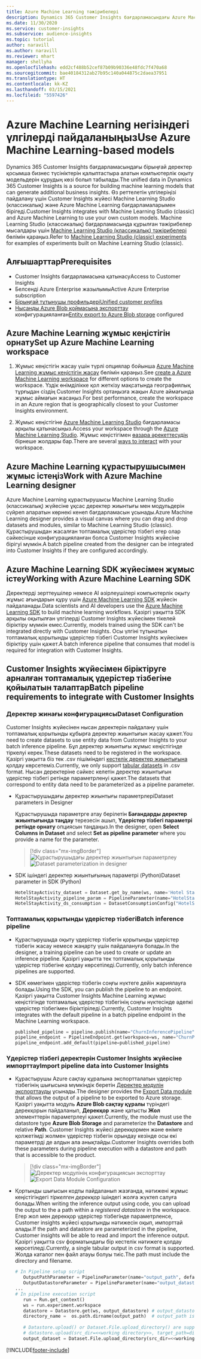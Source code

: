 ```yaml
---
title: Azure Machine Learning тәжірибелері
description: Dynamics 365 Customer Insights бағдарламасындағы Azure Machine Learning негізіндегі үлгілерді пайдаланыңыз.
ms.date: 11/30/2020
ms.service: customer-insights
ms.subservice: audience-insights
ms.topic: tutorial
author: naravill
ms.author: naravill
ms.reviewer: mhart
manager: shellyha
ms.openlocfilehash: edd2cf488b52cef87b09b90336e48fdc7f470a68
ms.sourcegitcommit: bae40184312ab27b95c140a044875c2daea37951
ms.translationtype: HT
ms.contentlocale: kk-KZ
ms.lasthandoff: 03/15/2021
ms.locfileid: "5597426"
---
```

# <a name="use-azure-machine-learning-based-models"></a><span data-ttu-id="45610-103">Azure Machine Learning негізіндегі үлгілерді пайдаланыңыз</span><span class="sxs-lookup"><span data-stu-id="45610-103">Use Azure Machine Learning-based models</span></span>

<span data-ttu-id="45610-104">Dynamics 365 Customer Insights бағдарламасындағы бірыңғай деректер қосымша бизнес түсініктерін қалыптастыра алатын компьютерлік оқыту модельдерін құрудың көзі болып табылады.</span><span class="sxs-lookup"><span data-stu-id="45610-104">The unified data in Dynamics 365 Customer Insights is a source for building machine learning models that can generate additional business insights.</span></span> <span data-ttu-id="45610-105">Өз реттелетін үлгілеріңізі пайдалану үшін Customer Insights жүйесі Machine Learning Studio (классикалық) және Azure Machine Learning бағдарламаларымен бірігеді.</span><span class="sxs-lookup"><span data-stu-id="45610-105">Customer Insights integrates with Machine Learning Studio (classic) and Azure Machine Learning to use your own custom models.</span></span> <span data-ttu-id="45610-106">Machine Learning Studio (классикалық) бағдарламасында құрылған тәжірибелер мысалдары үшін [Machine Learning Studio (классикалық) тәжірибелері](machine-learning-studio-experiments.md) бөлімін қараңыз.</span><span class="sxs-lookup"><span data-stu-id="45610-106">Refer to [Machine Learning Studio (classic) experiments](machine-learning-studio-experiments.md) for examples of experiments built on Machine Learning Studio (classic).</span></span> 

## <a name="prerequisites"></a><span data-ttu-id="45610-107">Алғышарттар</span><span class="sxs-lookup"><span data-stu-id="45610-107">Prerequisites</span></span>

- <span data-ttu-id="45610-108">Customer Insights бағдарламасына қатынасу</span><span class="sxs-lookup"><span data-stu-id="45610-108">Access to Customer Insights</span></span>
- <span data-ttu-id="45610-109">Белсенді Azure Enterprise жазылымы</span><span class="sxs-lookup"><span data-stu-id="45610-109">Active Azure Enterprise subscription</span></span>
- [<span data-ttu-id="45610-110">Бірыңғай тұтынушы профильдері</span><span class="sxs-lookup"><span data-stu-id="45610-110">Unified customer profiles</span></span>](data-unification.md)
- <span data-ttu-id="45610-111">[Нысанды Azure Blob қоймасына экспорттау](export-azure-blob-storage.md) конфигурацияланған</span><span class="sxs-lookup"><span data-stu-id="45610-111">[Entity export to Azure Blob storage](export-azure-blob-storage.md) configured</span></span>

## <a name="set-up-azure-machine-learning-workspace"></a><span data-ttu-id="45610-112">Azure Machine Learning жұмыс кеңістігін орнату</span><span class="sxs-lookup"><span data-stu-id="45610-112">Set up Azure Machine Learning workspace</span></span>

1. <span data-ttu-id="45610-113">Жұмыс кеңістігін жасау үшін түрлі опциялар бойынша [Azure Machine Learning жұмыс кеңістігін жасау](/azure/machine-learning/concept-workspace#-create-a-workspace) бөлімін қараңыз.</span><span class="sxs-lookup"><span data-stu-id="45610-113">See [create a Azure Machine Learning workspace](/azure/machine-learning/concept-workspace#-create-a-workspace) for different options to create the workspace.</span></span> <span data-ttu-id="45610-114">Үздік өнімділікке қол жеткізу мақсатында географиялық тұрғыдан сіздің Customer Insights ортаңызға жақын Azure аймағында жұмыс аймағын жасаңыз.</span><span class="sxs-lookup"><span data-stu-id="45610-114">For best performance, create the workspace in an Azure region that is geographically closest to your Customer Insights environment.</span></span>

1. <span data-ttu-id="45610-115">Жұмыс кеңістігіне [Azure Machine Learning Studio](https://ml.azure.com/) бағдарламасы арқылы қатынасыңыз.</span><span class="sxs-lookup"><span data-stu-id="45610-115">Access your workspace through the [Azure Machine Learning Studio](https://ml.azure.com/).</span></span> <span data-ttu-id="45610-116">Жұмыс кеңістігімен [өазара әрекеттесудің](/azure/machine-learning/concept-workspace#tools-for-workspace-interaction) бірнеше жолдары бар.</span><span class="sxs-lookup"><span data-stu-id="45610-116">There are several [ways to interact](/azure/machine-learning/concept-workspace#tools-for-workspace-interaction) with your workspace.</span></span>

## <a name="work-with-azure-machine-learning-designer"></a><span data-ttu-id="45610-117">Azure Machine Learning құрастырушысымен жұмыс істеңіз</span><span class="sxs-lookup"><span data-stu-id="45610-117">Work with Azure Machine Learning designer</span></span>

<span data-ttu-id="45610-118">Azure Machine Learning құрастырушысы Machine Learning Studio (классикалық) жүйесіне ұқсас деректер жиынтығы мен модульдерін сүйреп апаратын көрнекі кенеп бағдарламасын ұсынады.</span><span class="sxs-lookup"><span data-stu-id="45610-118">Azure Machine Learning designer provides a visual canvas where you can drag and drop datasets and modules, similar to Machine Learning Studio (classic).</span></span> <span data-ttu-id="45610-119">Құрастырушыдан жасалған топтамалық үдерістер тізбегі егер олар сәйкесінше конфигурацияланған болса Customer Insights жүйесіне бірігуі мүмкін.</span><span class="sxs-lookup"><span data-stu-id="45610-119">A batch pipeline created from the designer can be integrated into Customer Insights if they are configured accordingly.</span></span> 
   
## <a name="working-with-azure-machine-learning-sdk"></a><span data-ttu-id="45610-120">Azure Machine Learning SDK жүйесімен жұмыс істеу</span><span class="sxs-lookup"><span data-stu-id="45610-120">Working with Azure Machine Learning SDK</span></span>

<span data-ttu-id="45610-121">Деректерді зерттеушілер немесе AI әзірлеушілері компьютерлік оқыту жұмыс ағындарын құру үшін [Azure Machine Learning SDK](/python/api/overview/azure/ml/?preserve-view=true&view=azure-ml-py) жүйесін пайдаланады.</span><span class="sxs-lookup"><span data-stu-id="45610-121">Data scientists and AI developers use the [Azure Machine Learning SDK](/python/api/overview/azure/ml/?preserve-view=true&view=azure-ml-py) to build machine learning workflows.</span></span> <span data-ttu-id="45610-122">Қазіргі уақытта SDK арқылы оқытылған үлгілерді Customer Insights жүйесімен тікелей біріктіру мүмкін емес.</span><span class="sxs-lookup"><span data-stu-id="45610-122">Currently, models trained using the SDK can't be integrated directly with Customer Insights.</span></span> <span data-ttu-id="45610-123">Осы үлгіні тұтынатын топтамалық қорытынды үдерістер тізбегі Customer Insights жүйесімен біріктіру үшін қажет.</span><span class="sxs-lookup"><span data-stu-id="45610-123">A batch inference pipeline that consumes that model is required for integration with Customer Insights.</span></span>

## <a name="batch-pipeline-requirements-to-integrate-with-customer-insights"></a><span data-ttu-id="45610-124">Customer Insights жүйесімен біріктіруге арналған топтамалық үдерістер тізбегіне қойылатын талаптар</span><span class="sxs-lookup"><span data-stu-id="45610-124">Batch pipeline requirements to integrate with Customer Insights</span></span>

### <a name="dataset-configuration"></a><span data-ttu-id="45610-125">Деректер жинағы конфигурациясы</span><span class="sxs-lookup"><span data-stu-id="45610-125">Dataset Configuration</span></span>

<span data-ttu-id="45610-126">Customer Insights жүйесінен нысан деректерін пайдалану үшін топтамалық қорытынды құбырға деректер жиынтығын жасау қажет.</span><span class="sxs-lookup"><span data-stu-id="45610-126">You need to create datasets to use entity data from Customer Insights to your batch inference pipeline.</span></span> <span data-ttu-id="45610-127">Бұл деректер жиынтығы жұмыс кеңістігінде тіркелуі керек.</span><span class="sxs-lookup"><span data-stu-id="45610-127">These datasets need to be registered in the workspace.</span></span> <span data-ttu-id="45610-128">Қазіргі уақытта біз тек .csv пішіміндегі [кестелік деректер жиынтығына](/azure/machine-learning/how-to-create-register-datasets#tabulardataset) қолдау көрсетеміз.</span><span class="sxs-lookup"><span data-stu-id="45610-128">Currently, we only support [tabular datasets](/azure/machine-learning/how-to-create-register-datasets#tabulardataset) in .csv format.</span></span> <span data-ttu-id="45610-129">Нысан деректеріне сәйкес келетін деректер жиынтығын үдерістер тізбегі ретінде параметрленуі қажет.</span><span class="sxs-lookup"><span data-stu-id="45610-129">The datasets that correspond to entity data need to be parameterized as a pipeline parameter.</span></span>
   
* <span data-ttu-id="45610-130">Құрастырушыдағы деректер жиынтығы параметрлері</span><span class="sxs-lookup"><span data-stu-id="45610-130">Dataset parameters in Designer</span></span>
   
     <span data-ttu-id="45610-131">Құрастырушыда параметрге атау берілетін **Бағандарды деректер жиынтығында таңдау** терезесін ашып, **Үдерістер тізбегі параметрі ретінде орнату** опциясын таңдаңыз.</span><span class="sxs-lookup"><span data-stu-id="45610-131">In the designer, open **Select Columns in Dataset** and select **Set as pipeline parameter** where you provide a name for the parameter.</span></span>

     > [!div class="mx-imgBorder"]
     > <span data-ttu-id="45610-132">![Құрастырушыдағы деректер жиынтығын параметрлеу](media/intelligence-designer-dataset-parameters.png "Құрастырушыдағы деректер жиынтығын параметрлеу")</span><span class="sxs-lookup"><span data-stu-id="45610-132">![Dataset parameterization in designer](media/intelligence-designer-dataset-parameters.png "Dataset parameterization in designer")</span></span>
   
* <span data-ttu-id="45610-133">SDK ішіндегі деректер жиынтығының параметрі (Python)</span><span class="sxs-lookup"><span data-stu-id="45610-133">Dataset parameter in SDK (Python)</span></span>
   
   ```python
   HotelStayActivity_dataset = Dataset.get_by_name(ws, name='Hotel Stay Activity Data')
   HotelStayActivity_pipeline_param = PipelineParameter(name="HotelStayActivity_pipeline_param", default_value=HotelStayActivity_dataset)
   HotelStayActivity_ds_consumption = DatasetConsumptionConfig("HotelStayActivity_dataset", HotelStayActivity_pipeline_param)
   ```

### <a name="batch-inference-pipeline"></a><span data-ttu-id="45610-134">Топтамалық қорытынды үдерістер тізбегі</span><span class="sxs-lookup"><span data-stu-id="45610-134">Batch inference pipeline</span></span>
  
* <span data-ttu-id="45610-135">Құрастырушыда оқыту үдерістер тізбегін қорытынды үдерістер тізбегін жасау немесе жаңарту үшін пайдалануға болады.</span><span class="sxs-lookup"><span data-stu-id="45610-135">In the designer, a training pipeline can be used to create or update an inference pipeline.</span></span> <span data-ttu-id="45610-136">Қазіргі уақытта тек топтамалық қорытынды үдерістер тізбегіне қолдау көрсетіледі.</span><span class="sxs-lookup"><span data-stu-id="45610-136">Currently, only batch inference pipelines are supported.</span></span>

* <span data-ttu-id="45610-137">SDK көмегімен үдерістер тізбегін соңғы нүктеге дейін жариялауға болады.</span><span class="sxs-lookup"><span data-stu-id="45610-137">Using the SDK, you can publish the pipeline to an endpoint.</span></span> <span data-ttu-id="45610-138">Қазіргі уақытта Customer Insights Machine Learning жұмыс кеңістігінде топтамалық үдерістер тізбегінің соңғы нүктесінде әдепкі үдерістер тізбегімен біріктіріледі.</span><span class="sxs-lookup"><span data-stu-id="45610-138">Currently, Customer Insights integrates with the default pipeline in a batch pipeline endpoint in the Machine Learning workspace.</span></span>
   
   ```python
   published_pipeline = pipeline.publish(name="ChurnInferencePipeline", description="Published Churn Inference pipeline")
   pipeline_endpoint = PipelineEndpoint.get(workspace=ws, name="ChurnPipelineEndpoint") 
   pipeline_endpoint.add_default(pipeline=published_pipeline)
   ```

### <a name="import-pipeline-data-into-customer-insights"></a><span data-ttu-id="45610-139">Үдерістер тізбегі деректерін Customer Insights жүйесіне импорттау</span><span class="sxs-lookup"><span data-stu-id="45610-139">Import pipeline data into Customer Insights</span></span>

* <span data-ttu-id="45610-140">Құрастырушы Azure сақтау құралына экспортталатын үдерістер тізбегінің шығысына мүмкіндік беретін [Деректер модулін экспорттауды](/azure/machine-learning/algorithm-module-reference/export-data) ұсынады.</span><span class="sxs-lookup"><span data-stu-id="45610-140">The designer provides the [Export Data module](/azure/machine-learning/algorithm-module-reference/export-data) that allows the output of a pipeline to be exported to Azure storage.</span></span> <span data-ttu-id="45610-141">Қазіргі уақытта модуль **Azure Blob сақтау құралы** түріндегі дерекқорын пайдаланып, **Дерекқор** және қатысты **Жол** элементтерін параметрлеуі қажет.</span><span class="sxs-lookup"><span data-stu-id="45610-141">Currently, the module must use the datastore type **Azure Blob Storage** and parameterize the **Datastore** and relative **Path**.</span></span> <span data-ttu-id="45610-142">Customer Insights жүйесі дерекқормен және өнімге қолжетімді жолмен үдерістер тізбегін орындау кезінде осы екі параметрді де алдын ала анықтайды.</span><span class="sxs-lookup"><span data-stu-id="45610-142">Customer Insights overrides both these parameters during pipeline execution with a datastore and path that is accessible to the product.</span></span>
   > [!div class="mx-imgBorder"]
   > <span data-ttu-id="45610-143">![Деректер модулінің конфигурациясын экспорттау](media/intelligence-designer-importdata.png "Деректер модулінің конфигурациясын экспорттау")</span><span class="sxs-lookup"><span data-stu-id="45610-143">![Export Data Module Configuration](media/intelligence-designer-importdata.png "Export Data Module Configuration")</span></span>
   
* <span data-ttu-id="45610-144">Қортынды шығысын кодты пайдаланып жазғанда, нәтижені жұмыс кеңістігіндегі *тіркелген дерекқор* ішіндегі жолға жүктеп салуға болады.</span><span class="sxs-lookup"><span data-stu-id="45610-144">When writing the inference output using code, you can upload the output to the a path within a *registered datastore* in the workspace.</span></span> <span data-ttu-id="45610-145">Егер жол мен дерекқор үдерістер тізбегінде параметрленсе, Customer insights жүйесі қорытынды нәтижесін оқып, импорттай алады.</span><span class="sxs-lookup"><span data-stu-id="45610-145">If the path and datastore are parameterized in the pipeline, Customer insights will be able to read and import the inference output.</span></span> <span data-ttu-id="45610-146">Қазіргі уақытта csv форматындағы бір кестелік нәтижеге қолдау көрсетіледі.</span><span class="sxs-lookup"><span data-stu-id="45610-146">Currently, a single tabular output in csv format is supported.</span></span> <span data-ttu-id="45610-147">Жолда каталог пен файл атауы болуы тиіс.</span><span class="sxs-lookup"><span data-stu-id="45610-147">The path must include the directory and filename.</span></span>

   ```python
   # In Pipeline setup script
      OutputPathParameter = PipelineParameter(name="output_path", default_value="HotelChurnOutput/HotelChurnOutput.csv")
      OutputDatastoreParameter = PipelineParameter(name="output_datastore", default_value="workspaceblobstore")
   ...
   # In pipeline execution script
      run = Run.get_context()
      ws = run.experiment.workspace
      datastore = Datastore.get(ws, output_datastore) # output_datastore is parameterized
      directory_name =  os.path.dirname(output_path)  # output_path is parameterized.
      
      # Datastore.upload() or Dataset.File.upload_directory() are supported methods to uplaod the data
      # datastore.upload(src_dir=<<working directory>>, target_path=directory_name, overwrite=False, show_progress=True)
      output_dataset = Dataset.File.upload_directory(src_dir=<<working directory>>, target = (datastore, directory_name)) # Remove trailing "/" from directory_name
   ```


[!INCLUDE[footer-include](../includes/footer-banner.md)]
